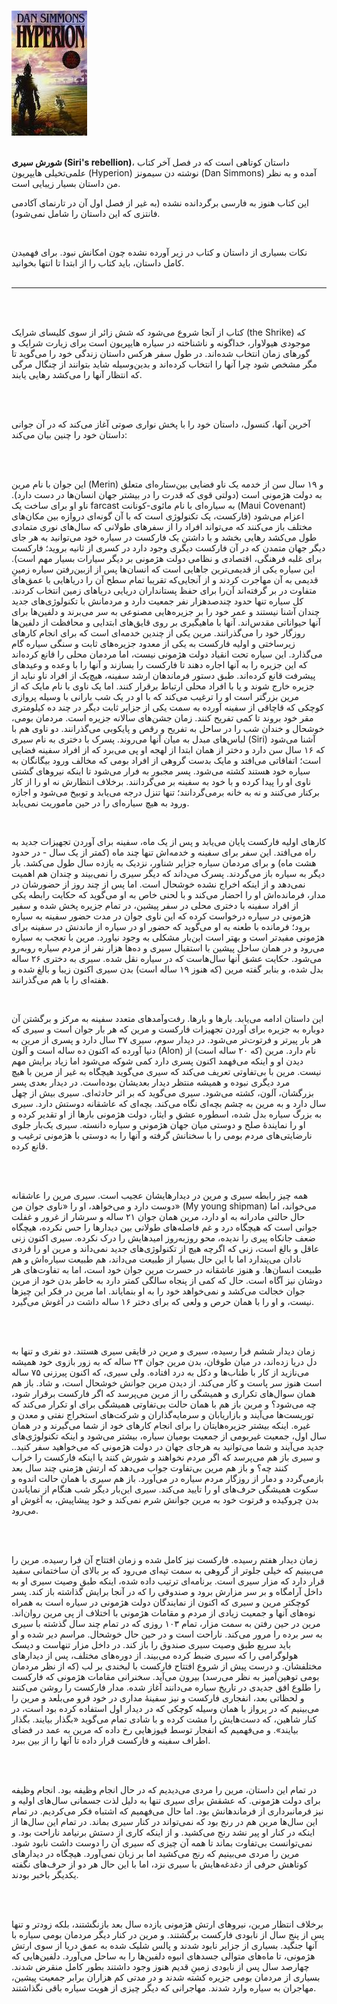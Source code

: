<br />

![Hyperion Cantos cover](../images/books/hyperion.jpg "Hyperion Cantos cover")
<br />
<br />
<p><b>شورش سیری (Siri's rebellion)</b>،  داستان کوتاهی است که در فصل آخر کتاب علمی‌تخیلی هایپریون (Hyperion) نوشته دن سیمونز (Dan Simmons) آمده و به نظر من داستان بسیار زیبایی است.</p>
<p>این کتاب هنوز به فارسی برگردانده نشده (به غیر از فصل اول آن در تارنمای آکادمی فانتزی که این داستان را شامل نمی‌شود).</p><br>
<p></p>نکات بسیاری از داستان و کتاب در زیر آورده نشده چون امکانش نبود. برای فهمیدن کامل داستان، باید کتاب را از ابتدا تا انتها بخوانید.<br><br>
<hr><br><br>
<p>
کتاب از آنجا شروع می‌شود که شش زائر از سوی کلیسای شرایک (the Shrike) که موجودی هیولاوار، خداگونه و ناشناخته در سیاره هایپریون است برای زیارت شرایک و گورهای زمان انتخاب شده‌اند. در طول سفر هرکس داستان زندگی خود را می‌گوید تا مگر مشخص شود چرا آنها را انتخاب کرده‌اند و بدین‌وسیله شاید بتوانند از چنگال مرگی که انتظار آنها را می‌کشد رهایی یابند.
</p><br><br>
<p>آخرین آنها، کنسول، داستان خود را با پخش نواری صوتی آغاز می‌کند که در آن جوانی داستان خود را چنین بیان می‌کند:</p><br><br>
<p>این جوان با نام مرین (Merin) و ۱۹ سال سن از خدمه یک ناو فضایی بین‌ستاره‌ای متعلق به دولت هژمونی است (دولتی قوی که قدرت را در بیشتر جهان انسان‌ها در دست دارد). ناو او برای ساخت یک farcast به سیاره‌ای با نام مائوی-کونانت (Maui Covenant) اعزام می‌شود (فارکست، یک تکنولوژی است که با آن گونه‌ای دروازه بین مکان‌های مختلف باز می‌کنند که می‌تواند افراد را از سفرهای طولانی که سال‌های نوری متمادی طول می‌کشد رهایی بخشد و با داشتن یک فارکست در سیاره خود می‌توانید به هر جای دیگر جهان متمدن که در آن فارکست دیگری وجود دارد در کسری از ثانیه بروید؛ فارکست برای غلبه فرهنگی، اقتصادی و نظامی دولت هژمونی بر دیگر سیارات بسیار مهم است). این سیاره یکی از قدیمی‌ترین جاهایی است که انسان‌ها پس از ازبین‌رفتن سیاره زمینِ قدیمی به آن مهاجرت کردند و از آنجایی‌که تقریبا تمام سطح آن را دریاهایی با عمق‌های متفاوت در بر گرفته‌اند آن‌را برای حفظ پستانداران دریایی دریاهای زمین انتخاب کردند. کل سیاره تنها حدود چندصدهزار نفر جمعیت دارد و مردمانش با تکنولوژی‌های جدید چندان آشنا نیستند و عمر خود را بر جزیره‌هایی مصنوعی به سر می‌برند و دلفین‌ها برای آنها حیواناتی مقدس‌اند. آنها با ماهیگیری بر روی قایق‌های ابتدایی و محافظت از دلفین‌ها روزگار خود را می‌گذرانند. مرین یکی از چندین خدمه‌ای است که برای انجام کارهای زیرساختی و اولیه فارکست به یکی از معدود جزیره‌های ثابت و سنگی سیاره گام می‌گذارد. این سیاره تحت انقیاد دولت هژمونی نیست، اما مردمان محلی را قانع کرده‌اند که این جزیره را به آنها اجاره دهند تا فارکست را بسازند و آنها را با وعده و وعیدهای پیشرفت قانع کرده‌اند. طبق دستور فرماندهان ارشد سفینه، هیچ‌یک از افراد ناو نباید از جزیره خارج شوند و یا با افراد محلی ارتباط برقرار کنند. اما یک ناوی با نام مایک که از مرین بزرگتر است او را ترغیب می‌کند که با او در یک شب بارانی با وسیله پروازی کوچکی که قاچاقی از سفینه آورده به سمت یکی از جزایر ثابت دیگر در چند ده کیلومتری مقر خود بروند تا کمی تفریح کنند. زمان جشن‌های سالانه جزیره است. مردمان بومی، خوشحال و خندان شب را در ساحل به تفریح و رقص و پایکوبی می‌گذرانند. دو ناوی هم با لباس‌های مبدل به میان آنها می‌روند. پسرک با دختری به نام سیری (Siri) آشنا می‌شود که ۱۶ سال سن دارد و دختر از همان ابتدا از لهجه او پی می‌برد که از افراد سفینه فضایی است؛ اتفاقاتی می‌افتد و مایک بدست گروهی از افراد بومی که مخالف ورود بیگانگان به سیاره خود هستند کشته می‌شود. پسر مجبور به فرار می‌شود تا اینکه نیروهای گشتی ناوی او را پیدا کرده و با خود به سفینه بر می‌گردانند. برخلاف انتظارش نه او را از کار برکنار می‌کنند و نه به خانه برمی‌گردانند؛ تنها تنزل درجه می‌یابد و توبیخ می‌شود و اجازه ورود به هیچ سیاره‌ای را در حین ماموریت نمی‌یابد. 
</p><br>
<p>کارهای اولیه فارکست پایان می‌یابد و پس از یک ماه، سفینه برای آوردن تجهیزات جدید به راه می‌افتد. این سفر برای سفینه و خدمه‌اش تنها چند ماه (کمتر از یک سال - در حدود هشت ماه) و برای مردمان سیاره جزایر شناور، نزدیک به یازده سال طول می‌کشد. بار دیگر به سیاره باز می‌گردند. پسرک می‌داند که دیگر سیری را نمی‌بیند و چندان هم اهمیت نمی‌دهد و از اینکه اخراج نشده خوشحال است. اما پس از چند روز از حضورشان در مدار، فرمانده‌اش او را احضار می‌کند و با لحنی خاص به او می‌گوید که حکایت رابطه یکی از افراد سفینه با دختری محلی در سفر پیشین، در تمام جزیره پخش شده و سفیر هژمونی در سیاره درخواست کرده که این ناوی جوان در مدت حضور سفینه به سیاره برود؛ فرمانده با طعنه به او می‌گوید که حضور او در سیاره از ماندنش در سفینه برای هژمونی مفیدتر است و بهتر است این‌بار مشکلی به وجود نیاورد. مرین با تعجب به سیاره می‌رود و در همان ساحل پیشین با استقبال سیری و ده‌ها هزار نفر از مردم سیاره روبه‌رو می‌شود. حکایت عشق آنها سال‌هاست که در سیاره نقل شده. سیری به دختری ۲۶ ساله بدل شده، و بنابر گفته مرین (که هنوز ۱۹ ساله است) بدن سیری اکنون زیبا و بالغ شده و هفته‌ای را با هم می‌گذرانند.</p><br>
<p>این داستان ادامه می‌یابد. بارها و بارها. رفت‌وآمدهای متعدد سفینه به مرکز و برگشتن آن دوباره به جزیره برای آوردن تجهیزات فارکست و مرین که هر بار جوان است و سیری که هر بار پیرتر و فرتوت‌تر می‌شود. در دیدار سوم، سیری ۳۷ سال دارد و پسری از مرین به دنیا آورده که اکنون ده ساله است و آلون (Alon) نام دارد. مرین (که ۲۰ ساله است) از دیدن او و اینکه می‌فهمد اکنون پسری دارد کمی شوکه می‌شود اما زیاد برایش مهم نیست. مرین با بی‌تفاوتی تعریف می‌کند که سیری می‌گوید هیچگاه به غیر از مرین با هیچ مرد دیگری نبوده و همیشه منتظر دیدار بعدیشان بوده‌است. در دیدار بعدی پسر بزرگشان، آلون، کشته می‌شود. سیری می‌گوید که بر اثر حادثه‌ای.  سیری بیش از چهل سال دارد و به مرین به چشم بچه‌ای نگاه می‌کند. بچه‌ای که عاشقانه دوستش دارد. سیری به بزرگ سیاره بدل شده، اسطوره عشق و ایثار، دولت هژمونی بارها از او تقدیر کرده و او را نمایندهٔ صلح و دوستی میان جهان هژمونی و سیاره دانسته. سیری یک‌بار جلوی نارضایتی‌های مردم بومی را با سخنانش گرفته و آنها را به دوستی با هژمونی ترغیب و قانع کرده.</p><br><br>
<p>همه چیز رابطه سیری و مرین در دیدارهایشان عجیب است. سیری مرین را عاشقانه دوست دارد و می‌خواهد، او را «ناوی جوان من» (My young shipman) می‌خواند، اما حال حالتی مادرانه به او دارد، مرین همان جوان ۲۱ ساله و سرشار از غرور و غفلت جوانی است که هیچگاه درد و غم فاصله‌های طولانی بین دیدارها را حس نکرده، هیچگاه ضعف جانکاه پیری را ندیده، محو روز‌به‌روز امیدهایش را درک نکرده. سیری اکنون زنی عاقل و بالغ است، زنی که اگرچه هیچ از تکنولوژی‌های جدید نمی‌داند و مرین او را فردی نادان می‌پندارد اما با این حال بسیار از طبیعت می‌داند، هم طبیعت سیاره‌اش و هم طبیعت انسان‌ها. و هنوز عاشقانه در حسرت مرین جوان خود است، اما به تفاوت‌های هر دوشان نیز آگاه است. حال که کمی از پنجاه سالگی کمتر دارد به خاطر بدن خود از مرین جوان خجالت می‌کشد و نمی‌خواهد خود را به او بنمایاند. اما مرین در فکر این چیزها نیست، و او را با همان حرص و ولعی که برای دختر ۱۶ ساله داشت در آغوش می‌گیرد.</p><br><br>
<p>زمان دیدار ششم فرا رسیده، سیری و مرین در قایقی سیری هستند. دو نفری و تنها به دل دریا زده‌اند، در میان طوفان،‌ بدن مرین جوان ۲۴ ساله که به زور بازوی خود همیشه می‌نازید از کار با طناب‌ها و دکل به درد افتاده. ولی سیری، که اکنون پیرزنی ۷۵ ساله است هنوز سر پاست و کار می‌کند. از دیدن مرین جوانش خوشحال است، و شاد. باز هم همان سوال‌های تکراری و همیشگی را از مرین می‌پرسد که اگر فارکست برقرار شود، چه می‌شود؟ و مرین باز هم با همان حالت بی‌تفاوتی همیشگی برای او تکرار می‌کند که توریست‌ها می‌آیند و بازاریابان و سرمایه‌گذاران و شرکت‌های استخراج نفتی و معدن و غیره. اینکه بیشتر جزیره‌هایتان را برای انجام کارهای خود از شما می‌گیرند و در همان سال اول، جمعیت غیربومی از جمعیت بومیان سیاره، بیشتر می‌شود و اینکه تکنولوژی‌های جدید می‌آیند و شما می‌توانید به هرجای جهان در دولت هژمونی که می‌خواهید سفر کنید.. و سیری باز هم می‌پرسد که اگر مردم نخواهند و شورش کنند یا اینکه فارکست را خراب کنند چه؟ و باز هم مرین بی‌تفاوت جواب می‌دهد که ارتش هژمنی چند سال بعد بازمی‌گردد و دمار از روزگار مردم سیاره در می‌آورد. باز هم سیری با همان حالت اندوه و سکوت همیشگی حرف‌های او را تایید می‌کند. سیری این‌بار دیگر شب هنگام از نمایاندن بدن چروکیده و فرتوت خود به مرین جوانش شرم نمی‌کند و خود پیشاپیش، به آغوش او می‌رود.</p><br><br>
<p>زمان دیدار هفتم رسیده. فارکست نیز کامل شده و زمان افتتاح آن فرا رسیده. مرین را می‌بینیم که خیلی جلوتر از گروهی به سمت تپه‌ای می‌رود که بر بالای آن ساختمانی سفید قرار دارد که مزار سیری است. برنامه‌ای ترتیب داده شده، اینکه طبق وصیت سیری او به داخل آرامگاه و بر سر مزارش برود و صندوقی را که در آنجا برایش گذاشته باز کند. پسر کوچکتر مرین و سیری که اکنون از نمایندگان دولت هژمونی در سیاره است به همراه نوه‌های آنها و جمعیت زیادی از مردم و مقامات هژمونی با اختلاف از پی مرین روان‌اند. مرین در حین رفتن به سمت مزار، تمام ۱۰۳ روزی که در تمام چند سال گذشته با سیری به سر برده را مرور می‌کند. ناراحت است و در حین حال خوشحال. مراسم دیر شده و او باید سریع طبق وصیت سیری صندوق را باز کند. در داخل مزار تنهاست و دیسک هولوگرامی را که سیری ضبط کرده می‌بیند. از دوره‌های مختلف، پس از دیدارهای مختلفشان.  و درست پیش از شروع افتتاح فارکست با لبخندی بر لب (که از نظر مردمان بومی توهین‌آمیز به نظر می‌رسد) بیرون می‌آید. سخنرانی مقامات هژمونی که فارکست را طلوع افق جدیدی در تاریخ سیاره می‌دانند آغاز شده. مدار فارکست را روشن می‌کنند و لحظاتی بعد، انفجاری فارکست و نیز سفینهٔ مداری در خود فرو می‌بلعد و مرین را می‌بینیم که در پرواز با همان وسیله کوچکی که در دیدار اول استفاده کرده بود است، در کنار شاهین، که دست‌هایش را مشت کرده و با شادی تمام می‌گوید «بگذار بیایند. بگذار بیایند». و می‌فهمیم که انفجار توسط فیوزهایی رخ داده که مرین به عمد در فضای اطراف سفینه و فارکست قرار داده تا آنها را از بین ببرد.</p><br><br>
<p>در تمام این داستان، مرین را مردی می‌دیدیم که در حال انجام وظیفه بود. انجام وظیفه برای دولت هژمونی. که عشقش برای سیری تنها به دلیل لذت جسمانی سال‌های اولیه و نیز فرمانبرداری از فرماندهانش بود. اما حال می‌فهمیم که اشتباه فکر می‌کردیم. در تمام این سال‌ها مرین هم در رنج بود که نمی‌تواند در کنار سیری بماند. در تمام این سال‌ها از اینکه در کنار او پیر نشد رنج می‌کشید. و از اینکه کاری از دستش برنیامد ناراحت بود. و نمی‌توانست بی‌تفاوت بماند تا همه آن چیزی که سیری آن را دوست داشت نابود شود. مرین را مردی می‌بینیم که رنج می‌کشید اما بر زبان نمی‌آورد. هیچگاه در دیدارهای کوتاهش حرفی از دغدغه‌هایش با سیری نزد، اما با این حال هر دو از حرف‌های نگفته‌ یکدیگر باخبر بودند.</p><br><br>
<p>برخلاف انتظار مرین، نیروهای ارتش هژمونی یازده سال بعد بازنگشتند، بلکه زودتر و تنها پس از پنج سال از نابودی فارکست برگشتند. و مرین در کنار دیگر مردمان بومی سیاره با آنها جنگید. بسیاری از جزایر نابود شدند و پالس شلیک شده به عمق دریا از سوی ارتش هژمونی، تا ماه‌های متوالی جسدهای انبوه دلفین‌ها را به ساحل می‌آورد. دلفین‌هایی که چهارصد سال پس از نابودی زمینِ قدیم هنوز وجود داشتند بطور کامل منقرض شدند. بسیاری از مردمان بومی جزیره کشته شدند و در مدتی کم هزاران برابر جمعیت پیشین، مهاجران به سیاره وارد شدند. مهاجرانی که دیگر چیزی از هویت سیاره باقی نگذاشتند.</p><br>
